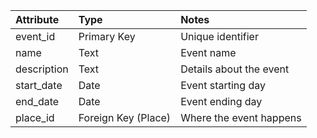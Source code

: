 | Attribute   | Type                | Notes                   |
| :---------- | :------------------ | :---------------------- |
| event\_id   | Primary Key         | Unique identifier       |
| name        | Text                | Event name              |
| description | Text                | Details about the event |
| start\_date | Date                | Event starting day      |
| end\_date   | Date                | Event ending day        |
| place\_id   | Foreign Key (Place) | Where the event happens |
